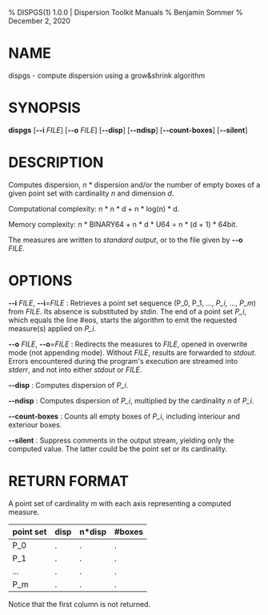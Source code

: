 % DISPGS(1) 1.0.0 | Dispersion Toolkit Manuals
% Benjamin Sommer
% December 2, 2020

# NAME

dispgs - compute dispersion using a grow&shrink algorithm

# SYNOPSIS

**dispgs** [**\--i** *FILE*] [**\--o** *FILE*] [**\--disp**] [**\--ndisp**] [**\--count-boxes**] [**\--silent**]

# DESCRIPTION

Computes dispersion, *n* * dispersion and/or the number of empty boxes of a given point set with cardinality *n* and dimension *d*.

Computational complexity: n * n * d + n * log(n) * d.

Memory complexity: n * BINARY64 + n * d * U64 = n * (d + 1) * 64bit.

The measures are written to *standard output*, or to the file given by **\--o** *FILE*.

# OPTIONS

**\--i** *FILE*, **\--i**=*FILE*
:   Retrieves a point set sequence (P_0, P_1, ..., *P_i*, ..., *P_m*) from *FILE*. Its absence is substituted by *stdin*. The end of a point set *P_i*, which equals the line #eos, starts the algorithm to emit the requested measure(s) applied on *P_i*.

**\--o** *FILE*, **\--o**=*FILE*
:   Redirects the measures to *FILE*, opened in overwrite mode (not appending mode). Without *FILE*, results are forwarded to *stdout*. Errors encountered during the program's execution are streamed into *stderr*, and not into either *stdout* or *FILE*.

**\--disp**
:   Computes dispersion of *P_i*.

**\--ndisp**
:   Computes dispersion of *P_i*, multiplied by the cardinality *n* of *P_i*.

**\--count-boxes**
:   Counts all empty boxes of *P_i*, including interiour and exteriour boxes.

**\--silent**
:   Suppress comments in the output stream, yielding only the computed value. The latter could be the point set or its cardinality.

# RETURN FORMAT

A point set of cardinality *m* with each axis representing a computed measure.

point set | disp | n*disp | #boxes
--- | --- | --- | ---
P_0 | . | . | .
P_1 | . | . | .
... | . | . | .
P_m | . | . | .

Notice that the first column is not returned.